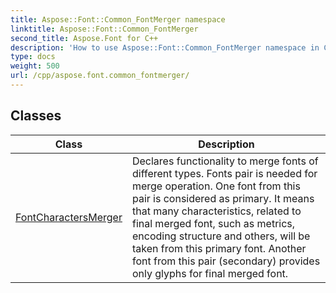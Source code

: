```yaml
---
title: Aspose::Font::Common_FontMerger namespace
linktitle: Aspose::Font::Common_FontMerger
second_title: Aspose.Font for C++
description: 'How to use Aspose::Font::Common_FontMerger namespace in C++.'
type: docs
weight: 500
url: /cpp/aspose.font.common_fontmerger/
---
```




## Classes

| Class | Description |
| --- | --- |
| [FontCharactersMerger](./fontcharactersmerger/) | Declares functionality to merge fonts of different types. Fonts pair is needed for merge operation. One font from this pair is considered as primary. It means that many characteristics, related to final merged font, such as metrics, encoding structure and others, will be taken from this primary font. Another font from this pair (secondary) provides only glyphs for final merged font. |
